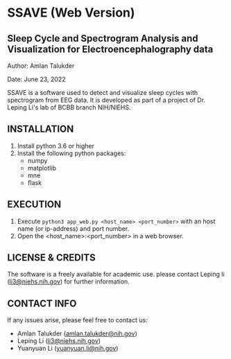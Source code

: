 # SSAVE (Web Version)
## Sleep Cycle and Spectrogram Analysis and Visualization for Electroencephalography data

Author: Amlan Talukder

Date: June 23, 2022

SSAVE is a software used to detect and visualize sleep cycles with spectrogram from EEG data. 
It is developed as part of a project of Dr. Leping Li's lab of BCBB branch NIH/NIEHS.

INSTALLATION
--------------------------------------------------------------------------------------------
   1. Install python 3.6 or higher
   2. Install the following python packages:
        * numpy
        * matplotlib
        * mne
        * flask

EXECUTION
--------------------------------------------------------------------------------------------------------------------------------------

   1. Execute `python3 app_web.py <host_name> <port_number>` with an host name (or ip-address) and port number.
   2. Open the <host_name>:<port_number> in a web browser.

LICENSE & CREDITS
-------------------------------------------------------------------------------------------------
The software is a freely available for academic use.
please contact Leping li (li3@niehs.nih.gov) for further information. 

CONTACT INFO
-------------------------------------------------------------------------------------------------
If any issues arise, please feel free to contact us:
* Amlan Talukder (amlan.talukder@nih.gov)
* Leping Li (li3@niehs.nih.gov)
* Yuanyuan Li (yuanyuan.li@nih.gov)